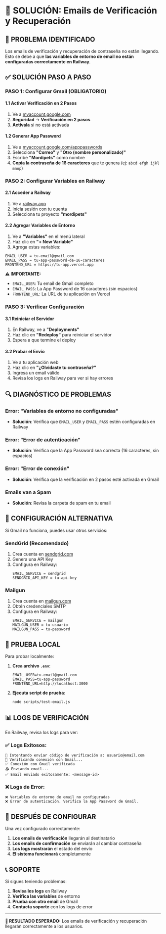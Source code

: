 # 🔧 SOLUCIÓN: Emails de Verificación y Recuperación

## 🚨 PROBLEMA IDENTIFICADO

Los emails de verificación y recuperación de contraseña no están llegando. Esto se debe a que **las variables de entorno de email no están configuradas correctamente en Railway**.

## ✅ SOLUCIÓN PASO A PASO

### **PASO 1: Configurar Gmail (OBLIGATORIO)**

#### 1.1 Activar Verificación en 2 Pasos
1. Ve a [myaccount.google.com](https://myaccount.google.com)
2. **Seguridad** → **Verificación en 2 pasos**
3. **Actívala** si no está activada

#### 1.2 Generar App Password
1. Ve a [myaccount.google.com/apppasswords](https://myaccount.google.com/apppasswords)
2. Selecciona **"Correo"** y **"Otro (nombre personalizado)"**
3. Escribe **"Mordipets"** como nombre
4. **Copia la contraseña de 16 caracteres** que te genera (ej: `abcd efgh ijkl mnop`)

### **PASO 2: Configurar Variables en Railway**

#### 2.1 Acceder a Railway
1. Ve a [railway.app](https://railway.app)
2. Inicia sesión con tu cuenta
3. Selecciona tu proyecto **"mordipets"**

#### 2.2 Agregar Variables de Entorno
1. Ve a **"Variables"** en el menú lateral
2. Haz clic en **"+ New Variable"**
3. Agrega estas variables:

```
EMAIL_USER = tu-email@gmail.com
EMAIL_PASS = tu-app-password-de-16-caracteres
FRONTEND_URL = https://tu-app.vercel.app
```

**⚠️ IMPORTANTE:**
- `EMAIL_USER`: Tu email de Gmail completo
- `EMAIL_PASS`: La App Password de 16 caracteres (sin espacios)
- `FRONTEND_URL`: La URL de tu aplicación en Vercel

### **PASO 3: Verificar Configuración**

#### 3.1 Reiniciar el Servidor
1. En Railway, ve a **"Deployments"**
2. Haz clic en **"Redeploy"** para reiniciar el servidor
3. Espera a que termine el deploy

#### 3.2 Probar el Envío
1. Ve a tu aplicación web
2. Haz clic en **"¿Olvidaste tu contraseña?"**
3. Ingresa un email válido
4. Revisa los logs en Railway para ver si hay errores

## 🔍 DIAGNÓSTICO DE PROBLEMAS

### **Error: "Variables de entorno no configuradas"**
- **Solución**: Verifica que `EMAIL_USER` y `EMAIL_PASS` estén configuradas en Railway

### **Error: "Error de autenticación"**
- **Solución**: Verifica que la App Password sea correcta (16 caracteres, sin espacios)

### **Error: "Error de conexión"**
- **Solución**: Verifica que la verificación en 2 pasos esté activada en Gmail

### **Emails van a Spam**
- **Solución**: Revisa la carpeta de spam en tu email

## 📧 CONFIGURACIÓN ALTERNATIVA

Si Gmail no funciona, puedes usar otros servicios:

### **SendGrid (Recomendado)**
1. Crea cuenta en [sendgrid.com](https://sendgrid.com)
2. Genera una API Key
3. Configura en Railway:
   ```
   EMAIL_SERVICE = sendgrid
   SENDGRID_API_KEY = tu-api-key
   ```

### **Mailgun**
1. Crea cuenta en [mailgun.com](https://mailgun.com)
2. Obtén credenciales SMTP
3. Configura en Railway:
   ```
   EMAIL_SERVICE = mailgun
   MAILGUN_USER = tu-usuario
   MAILGUN_PASS = tu-password
   ```

## 🧪 PRUEBA LOCAL

Para probar localmente:

1. **Crea archivo `.env`**:
   ```
   EMAIL_USER=tu-email@gmail.com
   EMAIL_PASS=tu-app-password
   FRONTEND_URL=http://localhost:3000
   ```

2. **Ejecuta script de prueba**:
   ```bash
   node scripts/test-email.js
   ```

## 📊 LOGS DE VERIFICACIÓN

En Railway, revisa los logs para ver:

### **✅ Logs Exitosos:**
```
📧 Intentando enviar código de verificación a: usuario@email.com
🔌 Verificando conexión con Gmail...
✅ Conexión con Gmail verificada
📤 Enviando email...
✅ Email enviado exitosamente: <message-id>
```

### **❌ Logs de Error:**
```
❌ Variables de entorno de email no configuradas
❌ Error de autenticación. Verifica la App Password de Gmail.
```

## 🚀 DESPUÉS DE CONFIGURAR

Una vez configurado correctamente:

1. **Los emails de verificación** llegarán al destinatario
2. **Los emails de confirmación** se enviarán al cambiar contraseña
3. **Los logs mostrarán** el estado del envío
4. **El sistema funcionará** completamente

## 📞 SOPORTE

Si sigues teniendo problemas:

1. **Revisa los logs** en Railway
2. **Verifica las variables** de entorno
3. **Prueba con otro email** de Gmail
4. **Contacta soporte** con los logs de error

---

**🎯 RESULTADO ESPERADO:** Los emails de verificación y recuperación llegarán correctamente a los usuarios.
